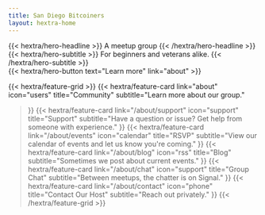 ```yaml
---
title: San Diego Bitcoiners
layout: hextra-home
---
```

 
<div class="hx-mt-6 hx-mb-6">
{{< hextra/hero-headline >}}
  A meetup group
{{< /hextra/hero-headline >}}
</div>

<div class="hx-mb-12">
{{< hextra/hero-subtitle >}}
  For beginners and veterans alike.
{{< /hextra/hero-subtitle >}}
</div>

<div class="hx-mb-6">
{{< hextra/hero-button text="Learn more" link="about" >}}
</div>

<div class="hx-mt-6"></div>

{{< hextra/feature-grid >}}
  {{< hextra/feature-card
    link="about"
    icon="users"
    title="Community"
    subtitle="Learn more about our group."
  >}}
  {{< hextra/feature-card
    link="/about/support"
    icon="support"
    title="Support"
    subtitle="Have a question or issue? Get help from someone with experience."
  >}}
  {{< hextra/feature-card
    link="/about/events"
    icon="calendar"
    title="RSVP"
    subtitle="View our calendar of events and let us know you're coming."
  >}}
  {{< hextra/feature-card
    link="/about/blog"
    icon="rss"
    title="Blog"
    subtitle="Sometimes we post about current events."
  >}}
  {{< hextra/feature-card
    link="/about/chat"
    icon="support"
    title="Group Chat"
    subtitle="Between meetups, the chatter is on Signal."
  >}}
  {{< hextra/feature-card
    link="/about/contact"
    icon="phone"
    title="Contact Our Host"
    subtitle="Reach out privately."
  >}}
{{< /hextra/feature-grid >}}

